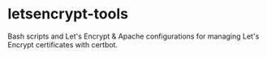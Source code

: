 # letsencrypt-tools

Bash scripts and Let's Encrypt & Apache configurations for managing Let's Encrypt certificates with certbot.
